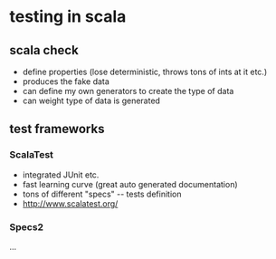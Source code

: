 # testing in scala
## scala check
* define properties (lose deterministic, throws tons of ints at it etc.)
* produces the fake data
* can define my own generators to create the type of data
* can weight type of data is generated
## test frameworks
### ScalaTest
* integrated JUnit etc.
* fast learning curve (great auto generated documentation)
* tons of different "specs" -- tests definition
* http://www.scalatest.org/
### Specs2
...